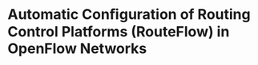 Automatic Conﬁguration of Routing Control Platforms (RouteFlow) in OpenFlow Networks 
==============================
